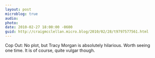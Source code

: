 ```yaml
---
layout: post
microblog: true
audio: 
photo: 
date: 2010-02-27 18:00:00 -0600
guid: http://craigmcclellan.micro.blog/2010/02/28/t9797577561.html
---
```

Cop Out: No plot, but Tracy Morgan is absolutely hilarious. Worth seeing one time. It is of course, quite vulgar though.
